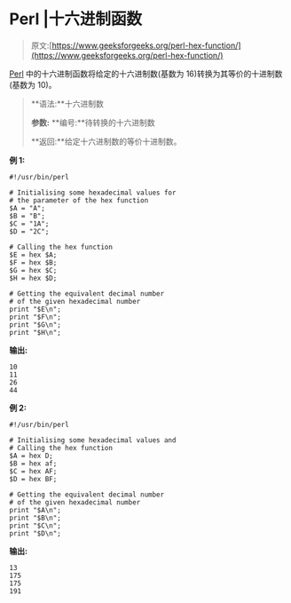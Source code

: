 # Perl |十六进制函数

> 原文:[https://www.geeksforgeeks.org/perl-hex-function/](https://www.geeksforgeeks.org/perl-hex-function/)

[Perl](https://www.geeksforgeeks.org/introduction-to-perl/) 中的十六进制函数将给定的十六进制数(基数为 16)转换为其等价的十进制数(基数为 10)。

> **语法:**十六进制数
> 
> **参数:**
> **编号:**待转换的十六进制数
> 
> **返回:**给定十六进制数的等价十进制数。

**例 1:**

```
#!/usr/bin/perl

# Initialising some hexadecimal values for
# the parameter of the hex function
$A = "A";
$B = "B";
$C = "1A";
$D = "2C";

# Calling the hex function
$E = hex $A;
$F = hex $B;
$G = hex $C;
$H = hex $D;

# Getting the equivalent decimal number
# of the given hexadecimal number
print "$E\n";
print "$F\n";
print "$G\n";
print "$H\n";
```

 **输出:**

```
10
11
26
44

```

**例 2:**

```
#!/usr/bin/perl

# Initialising some hexadecimal values and
# Calling the hex function
$A = hex D;
$B = hex af;
$C = hex AF;
$D = hex BF;

# Getting the equivalent decimal number
# of the given hexadecimal number
print "$A\n";
print "$B\n";
print "$C\n";
print "$D\n";
```

**输出:**

```
13
175
175
191
```